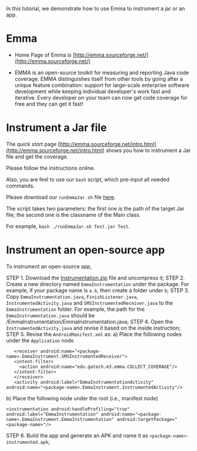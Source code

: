 In this tutorial, we demonstrate how to use Emma to instrument a jar or an app.

# Emma

* Home Page of Emma is [http://emma.sourceforge.net/](http://emma.sourceforge.net/)

* EMMA is an open-source toolkit for measuring and reporting Java code coverage. EMMA distinguishes itself from other tools by going after a unique feature combination: support for large-scale enterprise software development while keeping individual developer's work fast and iterative. Every developer on your team can now get code coverage for free and they can get it fast!

# Instrument a Jar file

The *quick start* page [http://emma.sourceforge.net/intro.html](http://emma.sourceforge.net/intro.html) shows you how to instrument a Jar file and get the coverage.

Please follow the instructions online.

Also, you are feel to use our `bash` script, which pre-input all needed commands.

Please download our `runEmmaJar.sh` file [here](runEmmaJar.sh).

The script takes two parameters: the first one is the path of the target Jar file; the second one is the classname of the Main class.

For example, `bash ./runEmmaJar.sh Test.jar Test`.

# Instrument an open-source app

To instrument an open-source app, 

STEP 1. Download the [Instrumentation.zip](Instrumentation.zip) file and uncompress it;
STEP 2. Create a new directory named `EmmaInstrumentation` under the package. For example, if your package name is `a.b`, then create a folder under `b`;
STEP 3. Copy `EmmaInstrumentation.java`, `FinishListener.java`, `InstrumentedActivity.java` and `SMSInstrumentedReceiver.java` to the `EmmaInstrumentation` folder. For example, the path for the `EmmaInstrumentation.java` should be <package-name>/EmmaInstrumentation/EmmaInstrumentation.java;
STEP 4. Open the `InstrumentedActivity.java` and revise it based on the inside instruction;
STEP 5. Revise the `AndroidManifest.xml` as:
  a) Place the following nodes under the `Application` node
   
  ```
     <receiver android:name="<package-name>.EmmaInstrument.SMSInstrumentedReceiver">
     <intent-filter>
       <action android:name="edu.gatech.m3.emma.COLLECT_COVERAGE"/>
     </intent-filter>
     </receiver>
     <activity android:label="EmmaInstrumentationActivity" android:name="<package-name>.EmmaInstrument.InstrumentedActivity"/>
  ```
  
  b) Place the following node under the root (i.e., manifest node)
  
  ```
  <instrumentation android:handleProfiling="true" android:label="EmmaInstrumentation" android:name="<package-name>.EmmaInstrument.EmmaInstrumentation" android:targetPackage="<package-name>"/>
  ```
STEP 6. Build the app and generate an APK and name it as `<package-name>-instrumented.apk`;  
